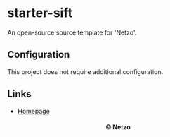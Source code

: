 # starter-sift

An open-source source template for 'Netzo'.

## Configuration

This project does not require additional configuration.

## Links

- [Homepage](https://app.netzo.io/templates/starter-sift)

<div align="center">
  <h4>© Netzo</h4>
</div>
